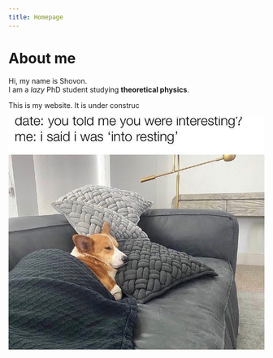 ```yaml
---
title: Homepage
---
```

# About me

Hi, my name is Shovon.  
I am a *lazy* PhD student studying **theoretical physics**.  

This is my website. It is under construc

![fig. A meme](/images/doggo.jpeg)
